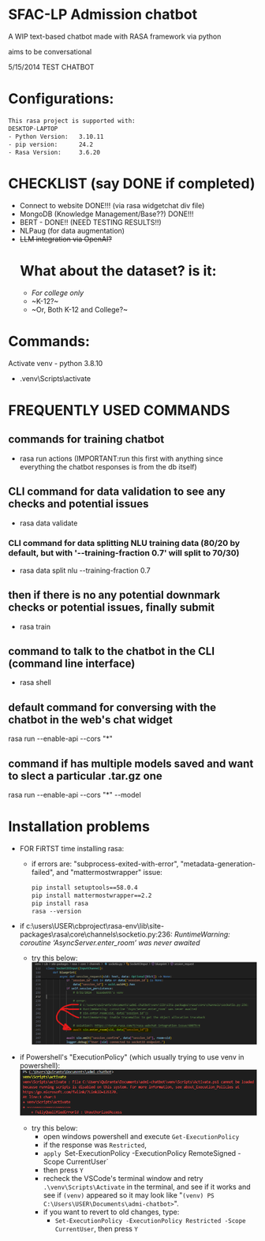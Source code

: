 # SFAC-LP Admission chatbot
A WIP text-based chatbot made with RASA framework via python

aims to be conversational

5/15/2014 TEST CHATBOT

# Configurations:
    This rasa project is supported with:
    DESKTOP-LAPTOP
    - Python Version:   3.10.11
    - pip version:      24.2
    - Rasa Version:     3.6.20

# CHECKLIST (say DONE if completed)
- Connect to website DONE!!! (via rasa widgetchat div file)
- MongoDB (Knowledge Management/Base??) DONE!!!
- BERT - DONE!! (NEED TESTING RESULTS!!)
- NLPaug (for data augmentation)
- ~~LLM integration via OpenAI?~~
    # What about the dataset? is it:
    - _For college only_
    - ~K-12?~
    - ~Or, Both K-12 and College?~

# Commands:

Activate venv - python 3.8.10

- .venv\Scripts\activate

# FREQUENTLY USED COMMANDS


## commands for training chatbot
- rasa run actions (IMPORTANT:run this first with anything since everything the chatbot responses is from the db itself)
## CLI command for data validation to see any checks and potential issues
- rasa data validate
### CLI command for data splitting NLU training data (80/20 by default, but with '--training-fraction 0.7' will split to 70/30)
- rasa data split nlu --training-fraction 0.7
## then if there is no any potential downmark checks or potential issues, finally submit
- rasa train

## command to talk to the chatbot in the CLI (command line interface)
- rasa shell

## default command for conversing with the chatbot in the web's chat widget
rasa run --enable-api --cors "*"
## command if has multiple models saved and want to slect a particular .tar.gz one
rasa run --enable-api --cors "*" --model <path>

# Installation problems
- FOR FiRTST time installing rasa:
    - if errors are:
        "subprocess-exited-with-error", "metadata-generation-failed", and
        "mattermostwrapper" issue:
        ```
        pip install setuptools==58.0.4
        pip install mattermostwrapper==2.2
        pip install rasa
        rasa --version
        ```

- if c:\users\USER\cbproject\rasa-env\lib\site-packages\rasa\core\channels\socketio.py:236: 
    _RuntimeWarning: coroutine ‘AsyncServer.enter_room’ was never awaited_
    - try this below:![async_236_warning](docs/images/async_236_warning.png)
    

- if Powershell's "ExecutionPolicy" (which usually trying to use venv in powershell):
    ![Execution policy](docs/images/execution_policy.png)
    - try this below:
        - open windows powershell and execute `Get-ExecutionPolicy`
        - if the response was `Restricted`, 
        - `apply `Set-ExecutionPolicy -ExecutionPolicy RemoteSigned -Scope CurrentUser`
        - then press `Y`
        - recheck the VSCode's terminal window and retry `.\venv\Scripts\Activate` in the terminal, and see if it works and see if `(venv)` appeared so it may look like "`(venv) PS C:\Users\USER\Documents\admi-chatbot>`".
        - if you want to revert to old changes, type:
            - `Set-ExecutionPolicy -ExecutionPolicy Restricted -Scope CurrentUser`, then press `Y`




        
